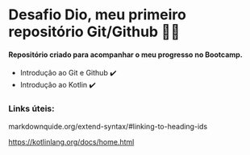 # Desafio Dio, meu primeiro repositório Git/Github 👨‍🎓
#### Repositório criado para acompanhar o meu progresso no Bootcamp.
 - Introdução ao Git e Github :heavy_check_mark:
 - Introdução ao Kotlin :heavy_check_mark:

### Links úteis:  
markdownquide.org/extend-syntax/#linking-to-heading-ids

https://kotlinlang.org/docs/home.html




